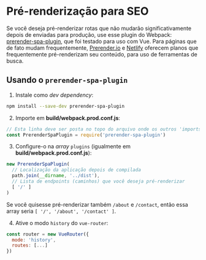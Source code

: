 # Pré-renderização para SEO

Se você deseja pré-renderizar rotas que não mudarão significativamente depois de enviadas para produção, use esse plugin do Webpack: [prerender-spa-plugin](https://www.npmjs.com/package/prerender-spa-plugin), que foi testado para uso com Vue. Para páginas que de fato mudam frequentemente, [Prerender.io](https://prerender.io/) e [Netlify](https://www.netlify.com/pricing) oferecem planos que frequentemente pré-renderizam seu conteúdo, para uso de ferramentas de busca.

## Usando o `prerender-spa-plugin`

1. Instale como _dev dependency_:

```bash
npm install --save-dev prerender-spa-plugin
```

2. Importe em **build/webpack.prod.conf.js**:

```js
// Esta linha deve ser posta no topo do arquivo onde os outros 'imports' estão
const PrerenderSpaPlugin = require('prerender-spa-plugin')
```

3. Configure-o na _array_ `plugins` (igualmente em **build/webpack.prod.conf.js**):

```js
new PrerenderSpaPlugin(
  // Localização da aplicação depois de compilada
  path.join(__dirname, '../dist'),
  // Lista de endpoints (caminhos) que você deseja pré-renderizar
  [ '/' ]
)
```

Se você quisesse pré-renderizar também `/about` e `/contact`, então essa array seria `[ '/', '/about', '/contact' ]`.

4. Ative o modo `history` do `vue-router`:
```js
const router = new VueRouter({
  mode: 'history',
  routes: [...]
})
```
